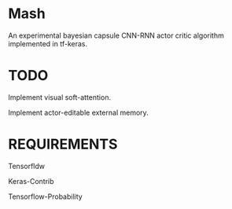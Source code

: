 # Mash
An experimental bayesian capsule CNN-RNN actor critic algorithm implemented in tf-keras.

# TODO
Implement visual soft-attention.

Implement actor-editable external memory.

# REQUIREMENTS
Tensorfldw

Keras-Contrib

Tensorflow-Probability
